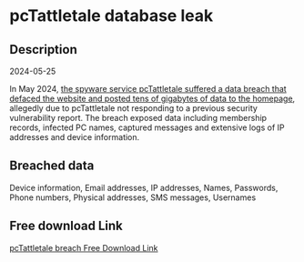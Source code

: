 # pcTattletale database leak

## Description

2024-05-25

In May 2024, <a href="https://www.bleepingcomputer.com/news/security/hacker-defaces-spyware-apps-site-dumps-database-and-source-code/" target="_blank" rel="noopener">the spyware service pcTattletale suffered a data breach that defaced the website and posted tens of gigabytes of data to the homepage</a>, allegedly due to pcTattletale not responding to a previous security vulnerability report. The breach exposed data including membership records, infected PC names, captured messages and extensive logs of IP addresses and device information.

## Breached data

Device information, Email addresses, IP addresses, Names, Passwords, Phone numbers, Physical addresses, SMS messages, Usernames

## Free download Link

[pcTattletale breach Free Download Link](https://link-to.net/1229997/297.9918990765168/dynamic/?r=aHR0cHM6Ly93d3cubWVkaWFmaXJlLmNvbS92aWV3L240TklRdmk3RVZicmtIai9wY3RhdHRsZXRhbGUuY29tL2ZpbGU=)